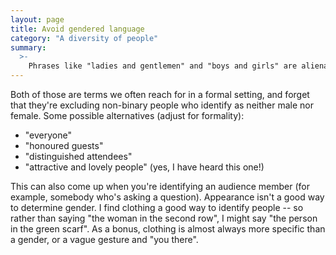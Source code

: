 ```yaml
---
layout: page
title: Avoid gendered language
category: "A diversity of people"
summary:
  >-
    Phrases like "ladies and gentlemen" and "boys and girls" are alienating to trans and non-binary attendees.
---
```


Both of those are terms we often reach for in a formal setting, and forget that they're excluding non-binary people who identify as neither male nor female.
Some possible alternatives (adjust for formality):

*   "everyone"
*   "honoured guests"
*   "distinguished attendees"
*   "attractive and lovely people" (yes, I have heard this one!)

This can also come up when you're identifying an audience member (for example, somebody who's asking a question).
Appearance isn't a good way to determine gender.
I find clothing a good way to identify people -- so rather than saying "the woman in the second row", I might say "the person in the green scarf".
As a bonus, clothing is almost always more specific than a gender, or a vague gesture and "you there".
